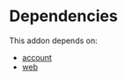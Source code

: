 # Dependencies

This addon depends on:

- [account](../../../../../oca-ocb-accounting/odoo-bringout-oca-ocb-account)
- [web](../../../../odoo-bringout-oca-ocb-web)
